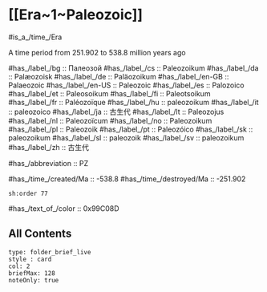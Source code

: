 
# [[Era~1~Paleozoic]] 

#is_a_/time_/Era 

A time period from 251.902 to 538.8 million years ago


#has_/label_/bg  :: Палеозой
#has_/label_/cs  :: Paleozoikum
#has_/label_/da  :: Palæozoisk
#has_/label_/de  :: Paläozoikum
#has_/label_/en-GB  :: Palaeozoic
#has_/label_/en-US  :: Paleozoic
#has_/label_/es  :: Palozoico
#has_/label_/et  :: Paleosoikum
#has_/label_/fi  :: Paleotsoikum
#has_/label_/fr  :: Paléozoïque
#has_/label_/hu  :: paleozoikum
#has_/label_/it  :: paleozoico
#has_/label_/ja  :: 古生代
#has_/label_/lt  :: Paleozojus
#has_/label_/nl  :: Paleozoïcum
#has_/label_/no  :: Paleozoikum
#has_/label_/pl  :: Paleozoik
#has_/label_/pt  :: Paleozóico
#has_/label_/sk  :: paleozoikum
#has_/label_/sl  :: paleozoik
#has_/label_/sv  :: paleozoikum
#has_/label_/zh  :: 古生代

#has_/abbreviation :: PZ

#has_/time_/created/Ma :: -538.8 
#has_/time_/destroyed/Ma :: -251.902 

    sh:order 77 

#has_/text_of_/color :: 0x99C08D

## All Contents

```ccard
type: folder_brief_live
style : card
col: 2
briefMax: 128
noteOnly: true
```


